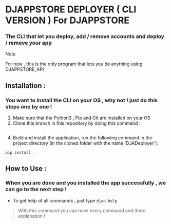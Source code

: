 # DJAPPSTORE DEPLOYER ( CLI VERSION ) For DJAPPSTORE
### The CLI that let you deploy, add / remove accounts and deploy / remove your app

> [!NOTE]
> For now , this is the only program that lets you do anything using DJAPPSTORE_API

## Installation :
### You want to install the CLI on your OS , why not ! just do this steps one by one !

1. Make sure that the Python3 , Pip and Git are installed on your OS
2. Clone this branch in this repository by doing this command :
   
```git clone -b DJADeployer https://github.com/djopro-studios/DJ-APPSTORE
```

4. Build and install the application, run the following command in the project directory (in the cloned folder with the name 'DJADeployer'):
   
```pip install .```

## How to Use :
### When you are done and you installed the app successfully , we can go to the next step !

- To get help of all commands , just type `djad help`
> With this command you can have every command and there explanation !
